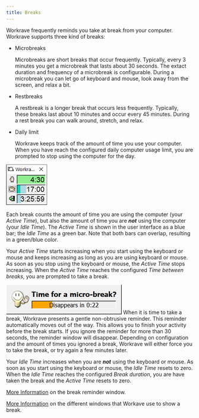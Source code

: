 ```yaml
---
title: Breaks
---
```

Workrave frequently reminds you take at break from your computer. Workrave supports three kind of breaks:

- Microbreaks

  Microbreaks are short breaks that occur frequently. Typically, every 3 minutes you get a microbreak that lasts about 30 seconds.
  The extact duration and frequency of a microbreak is configurable.
  During a microbreak you can let go of keyboard and mouse, look away from the screen, and relax a bit.

- Restbreaks

  A restbreak is a longer break that occurs less frequently.
  Typically, these breaks last about 10 minutes and occur every 45 minutes.
  During a rest break you can walk around, stretch, and relax.

- Daily limit

  Workrave keeps track of the amount of time you use your computer.
  When you have reach the configured daily computer usage limit, you are prompted to stop using the computer for the day.

![Timer Window - Full rested](/images/screenshots/main-rested.png#floatright)

Each break counts the amount of time you are using the computer (your *Active Time*), but also the amount of time you are ***not*** using the computer (your *Idle Time*).
The *Active Time* is shown in the user interface as a blue bar; the *Idle Time* as a green bar.
Note that both bars can overlap, resulting in a green/blue color.

Your *Active Time* starts increasing when you start using the keyboard or mouse and keeps increasing as long as you are using keyboard or mouse.
As soon as you stop using the keyboard or mouse, the *Active Time* stops increasing.
When the *Active Time* reaches the configured *Time between breaks*, you are prompted to take a break.

![Microbreak prelude window](/images/screenshots/prelude-microbreak.png#floatleft)
When it is time to take a break, Workrave presents a gentle non-obtrusive reminder.
This reminder automatically moves out of the way. This allows you to finish your activity before the break starts.
If you ignore the reminder for more than 30 seconds, the reminder window will disappear.
Depending on configuration and the amount of times you ignored a break, Workrave will either force you to take the break, or try again a few minutes later.

Your *Idle Time* increases when you are ***not*** using the keyboard or mouse.
As soon as you start using the keyboard or mouse, the *Idle Time* resets to zero.
When the *Idle Time* reaches the configured *Break duration*, you are have taken the break and the *Active Time* resets to zero.

[More Information](/docs/breaks/preludes) on the break reminder window.

[More Information](/docs/breaks/breaks) on the different windows that Workave use to show a break.
